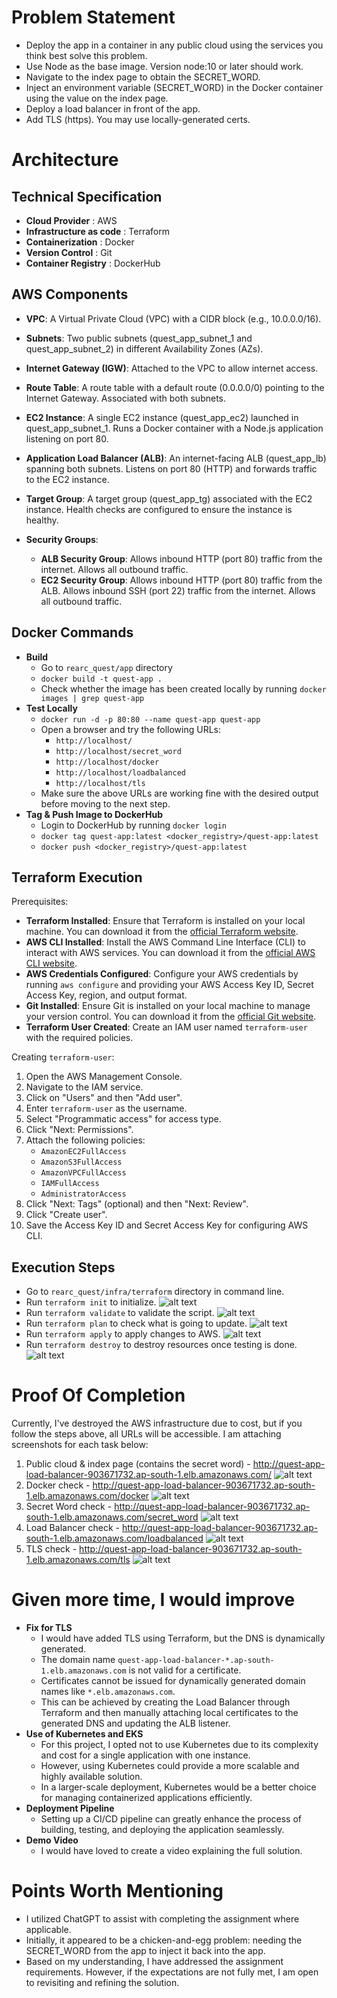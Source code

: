 Problem Statement
=================

- Deploy the app in a container in any public cloud using the services you think best solve this problem.
- Use Node as the base image. Version node:10 or later should work.
- Navigate to the index page to obtain the SECRET_WORD.
- Inject an environment variable (SECRET_WORD) in the Docker container using the value on the index page.
- Deploy a load balancer in front of the app.
- Add TLS (https). You may use locally-generated certs.

Architecture
============

Technical Specification
-----------------------

 - **Cloud Provider** : AWS
 - **Infrastructure as code** : Terraform
 - **Containerization** : Docker
 - **Version Control** : Git
 - **Container Registry** : DockerHub

AWS Components
--------------

- **VPC**: A Virtual Private Cloud (VPC) with a CIDR block (e.g., 10.0.0.0/16).

- **Subnets**: Two public subnets (quest_app_subnet_1 and quest_app_subnet_2) in different Availability Zones (AZs).

- **Internet Gateway (IGW)**: Attached to the VPC to allow internet access.

- **Route Table**: A route table with a default route (0.0.0.0/0) pointing to the Internet Gateway. Associated with both subnets.

- **EC2 Instance**: A single EC2 instance (quest_app_ec2) launched in quest_app_subnet_1. Runs a Docker container with a Node.js application listening on port 80.

- **Application Load Balancer (ALB)**: An internet-facing ALB (quest_app_lb) spanning both subnets. Listens on port 80 (HTTP) and forwards traffic to the EC2 instance.

- **Target Group**: A target group (quest_app_tg) associated with the EC2 instance. Health checks are configured to ensure the instance is healthy.

- **Security Groups**:
    - **ALB Security Group**: Allows inbound HTTP (port 80) traffic from the internet. Allows all outbound traffic.
    - **EC2 Security Group**: Allows inbound HTTP (port 80) traffic from the ALB. Allows inbound SSH (port 22) traffic from the internet. Allows all outbound traffic.

Docker Commands
---------------
 - **Build**
    - Go to `rearc_quest/app` directory
    - `docker build -t quest-app .`
    - Check whether the image has been created locally by running `docker images | grep quest-app`
 - **Test Locally**
    - `docker run -d -p 80:80 --name quest-app quest-app`
    - Open a browser and try the following URLs:
        - `http://localhost/`
        - `http://localhost/secret_word`
        - `http://localhost/docker`
        - `http://localhost/loadbalanced`
        - `http://localhost/tls`
    - Make sure the above URLs are working fine with the desired output before moving to the next step.
 - **Tag & Push Image to DockerHub**
    - Login to DockerHub by running `docker login`
    - `docker tag quest-app:latest <docker_registry>/quest-app:latest`
    - `docker push <docker_registry>/quest-app:latest`

Terraform Execution
-------------------
Prerequisites:
- **Terraform Installed**: Ensure that Terraform is installed on your local machine. You can download it from the [official Terraform website](https://www.terraform.io/downloads.html).
- **AWS CLI Installed**: Install the AWS Command Line Interface (CLI) to interact with AWS services. You can download it from the [official AWS CLI website](https://aws.amazon.com/cli/).
- **AWS Credentials Configured**: Configure your AWS credentials by running `aws configure` and providing your AWS Access Key ID, Secret Access Key, region, and output format.
- **Git Installed**: Ensure Git is installed on your local machine to manage your version control. You can download it from the [official Git website](https://git-scm.com/downloads).
- **Terraform User Created**: Create an IAM user named `terraform-user` with the required policies.

Creating `terraform-user`:
1. Open the AWS Management Console.
2. Navigate to the IAM service.
3. Click on "Users" and then "Add user".
4. Enter `terraform-user` as the username.
5. Select "Programmatic access" for access type.
6. Click "Next: Permissions".
7. Attach the following policies:
    - `AmazonEC2FullAccess`
    - `AmazonS3FullAccess`
    - `AmazonVPCFullAccess`
    - `IAMFullAccess`
    - `AdministratorAccess`
8. Click "Next: Tags" (optional) and then "Next: Review".
9. Click "Create user".
10. Save the Access Key ID and Secret Access Key for configuring AWS CLI.

Execution Steps
---------------
- Go to `rearc_quest/infra/terraform` directory in command line.
- Run `terraform init` to initialize.
![alt text](images/Screenshot_terraform_init.png)
- Run `terraform validate` to validate the script.
![alt text](images/Screenshot_terraform_validate.png)
- Run `terraform plan` to check what is going to update.
![alt text](images/Screenshot_terraform_plan.png)
- Run `terraform apply` to apply changes to AWS.
![alt text](images/Screenshot_terraform_apply.png)
- Run `terraform destroy` to destroy resources once testing is done.
![alt text](images/Screenshot_terraform_destroy.png)

Proof Of Completion
===================
Currently, I've destroyed the AWS infrastructure due to cost, but if you follow the steps above, all URLs will be accessible. I am attaching screenshots for each task below: 
1. Public cloud & index page (contains the secret word) - http://quest-app-load-balancer-903671732.ap-south-1.elb.amazonaws.com/ 
![alt text](images/completion-proof/Base_url.png)
2. Docker check - http://quest-app-load-balancer-903671732.ap-south-1.elb.amazonaws.com/docker
![alt text](images/completion-proof/Docker_url.png)
3. Secret Word check - http://quest-app-load-balancer-903671732.ap-south-1.elb.amazonaws.com/secret_word
![alt text](images/completion-proof/secret_word_url.png)
4. Load Balancer check - http://quest-app-load-balancer-903671732.ap-south-1.elb.amazonaws.com/loadbalanced
![alt text](images/completion-proof/loadbalanced_url.png)
5. TLS check - http://quest-app-load-balancer-903671732.ap-south-1.elb.amazonaws.com/tls
![alt text](images/completion-proof/tls_url.png)

Given more time, I would improve
================================
- **Fix for TLS**
    - I would have added TLS using Terraform, but the DNS is dynamically generated.
    - The domain name `quest-app-load-balancer-*.ap-south-1.elb.amazonaws.com` is not valid for a certificate.
    - Certificates cannot be issued for dynamically generated domain names like `*.elb.amazonaws.com`.
    - This can be achieved by creating the Load Balancer through Terraform and then manually attaching local certificates to the generated DNS and updating the ALB listener.
- **Use of Kubernetes and EKS**
    - For this project, I opted not to use Kubernetes due to its complexity and cost for a single application with one instance.
    - However, using Kubernetes could provide a more scalable and highly available solution.
    - In a larger-scale deployment, Kubernetes would be a better choice for managing containerized applications efficiently.
- **Deployment Pipeline**
    - Setting up a CI/CD pipeline can greatly enhance the process of building, testing, and deploying the application seamlessly.
- **Demo Video**
    - I would have loved to create a video explaining the full solution.

Points Worth Mentioning
========================
- I utilized ChatGPT to assist with completing the assignment where applicable.
- Initially, it appeared to be a chicken-and-egg problem: needing the SECRET_WORD from the app to inject it back into the app.
- Based on my understanding, I have addressed the assignment requirements. However, if the expectations are not fully met, I am open to revisiting and refining the solution.







